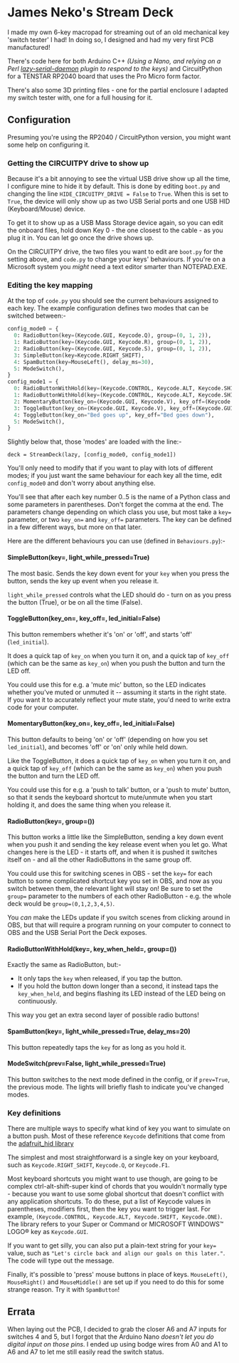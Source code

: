 # James Neko's Stream Deck

I made my own 6-key macropad for streaming out of an old mechanical key 'switch tester' I had! In doing so, I designed and had my very first PCB manufactured!

There's code here for both Arduino C++ _(Using a Nano, and relying on a Perl [lazy-serial-daemon](https://bitbucket.org/jamesneko/lazy-serial-daemon) plugin to respond to the keys)_ and CircuitPython for a TENSTAR RP2040 board that uses the Pro Micro form factor.

There's also some 3D printing files - one for the partial enclosure I adapted my switch tester with, one for a full housing for it.


## Configuration

Presuming you're using the RP2040 / CircuitPython version, you might want some help on configuring it.

### Getting the CIRCUITPY drive to show up

Because it's a bit annoying to see the virtual USB drive show up all the time, I configure mine to hide it by default. This is done by editing `boot.py` and changing the line `HIDE_CIRCUITPY_DRIVE = False` to `True`. When this is set to `True`, the device will only show up as two USB Serial ports and one USB HID (Keyboard/Mouse) device.

To get it to show up as a USB Mass Storage device again, so you can edit the onboard files, hold down Key 0 - the one closest to the cable - as you plug it in. You can let go once the drive shows up.

On the CIRCUITPY drive, the two files you want to edit are `boot.py` for the setting above, and `code.py` to change your keys' behaviours. If you're on a Microsoft system you _might_ need a text editor smarter than NOTEPAD.EXE.

### Editing the key mapping

At the top of `code.py` you should see the current behaviours assigned to each key. The example configuration defines two modes that can be switched between:-

```python
config_mode0 = {
  0: RadioButton(key=(Keycode.GUI, Keycode.Q), group=(0, 1, 2)),
  1: RadioButton(key=(Keycode.GUI, Keycode.R), group=(0, 1, 2)),
  2: RadioButton(key=(Keycode.GUI, Keycode.S), group=(0, 1, 2)),
  3: SimpleButton(key=Keycode.RIGHT_SHIFT),
  4: SpamButton(key=MouseLeft(), delay_ms=30),
  5: ModeSwitch(),
}
config_mode1 = {
  0: RadioButtonWithHold(key=(Keycode.CONTROL, Keycode.ALT, Keycode.SHIFT, Keycode.ONE), key_when_held="Hello", group=(0, 1)),
  1: RadioButtonWithHold(key=(Keycode.CONTROL, Keycode.ALT, Keycode.SHIFT, Keycode.TWO), key_when_held="World", group=(0, 1)),
  2: MomentaryButton(key_on=(Keycode.GUI, Keycode.V), key_off=(Keycode.GUI, Keycode.V), led_initial=False),
  3: ToggleButton(key_on=(Keycode.GUI, Keycode.V), key_off=(Keycode.GUI, Keycode.V), led_initial=True),
  4: ToggleButton(key_on="Bed goes up", key_off="Bed goes down"),
  5: ModeSwitch(),
}
```

Slightly below that, those 'modes' are loaded with the line:-
```
deck = StreamDeck(lazy, [config_mode0, config_mode1])
```

You'll only need to modify that if you want to play with lots of different modes; if you just want the same behaviour for each key all the time, edit `config_mode0` and don't worry about anything else.

You'll see that after each key number 0..5 is the name of a Python class and some parameters in parentheses. Don't forget the comma at the end. The parameters change depending on which class you use, but most take a `key=` parameter, or two `key_on=` and `key_off=` parameters. The key can be defined in a few different ways, but more on that later.

Here are the different behaviours you can use (defined in `Behaviours.py`):-

#### SimpleButton(key=, light_while_pressed=True)

The most basic. Sends the key down event for your `key` when you press the button, sends the key up event when you release it.

`light_while_pressed` controls what the LED should do - turn on as you press the button (True), or be on all the time (False).

#### ToggleButton(key_on=, key_off=, led_initial=False)

This button remembers whether it's 'on' or 'off', and starts 'off' (`led_initial`).

It does a quick tap of `key_on` when you turn it on, and a quick tap of `key_off` (which can be the same as `key_on`) when you push the button and turn the LED off.

You could use this for e.g. a 'mute mic' button, so the LED indicates whether you've muted or unmuted it -- assuming it starts in the right state. If you want it to accurately reflect your mute state, you'd need to write extra code for your computer.

#### MomentaryButton(key_on=, key_off=, led_initial=False)

This button defaults to being 'on' or 'off' (depending on how you set `led_initial`), and becomes 'off' or 'on' only while held down.

Like the ToggleButton, it does a quick tap of `key_on` when you turn it on, and a quick tap of `key_off` (which can be the same as `key_on`) when you push the button and turn the LED off.

You could use this for e.g. a 'push to talk' button, or a 'push to mute' button, so that it sends the keyboard shortcut to mute/unmute when you start holding it, and does the same thing when you release it.

#### RadioButton(key=, group=())

This button works a little like the SimpleButton, sending a key down event when you push it and sending the key release event when you let go. What changes here is the LED - it starts off, and when it is pushed it switches itself on - and all the other RadioButtons in the same group off.

You could use this for switching scenes in OBS - set the `key=` for each button to some complicated shortcut key you set in OBS, and now as you switch between them, the relevant light will stay on! Be sure to set the `group=` parameter to the numbers of each other RadioButton - e.g. the whole deck would be `group=(0,1,2,3,4,5)`.

You _can_ make the LEDs update if you switch scenes from clicking around in OBS, but that will require a program running on your computer to connect to OBS and the USB Serial Port the Deck exposes.

#### RadioButtonWithHold(key=, key_when_held=, group=())

Exactly the same as RadioButton, but:-

- It only taps the `key` when released, if you tap the button.
- If you hold the button down longer than a second, it instead taps the `key_when_held`, and begins flashing its LED instead of the LED being on continuously.

This way you get an extra second layer of possible radio buttons!

#### SpamButton(key=, light_while_pressed=True, delay_ms=20)

This button repeatedly taps the `key` for as long as you hold it.

#### ModeSwitch(prev=False, light_while_pressed=True)

This button switches to the next mode defined in the config, or if `prev=True`, the previous mode. The lights will briefly flash to indicate you've changed modes.

### Key definitions

There are multiple ways to specify what kind of key you want to simulate on a button push. Most of these reference `Keycode` definitions that come from the [adafruit_hid library](https://docs.circuitpython.org/projects/hid/en/latest/api.html#adafruit_hid.keycode.Keycode)

The simplest and most straightforward is a single key on your keyboard, such as `Keycode.RIGHT_SHIFT`, `Keycode.Q`, or `Keycode.F1`.

Most keyboard shortcuts you might want to use though, are going to be complex ctrl-alt-shift-super kind of chords that you wouldn't normally type - because you want to use some global shortcut that doesn't conflict with any application shortcuts. To do these, put a list of Keycode values in parentheses, modifiers first, then the key you want to trigger last. For example, `(Keycode.CONTROL, Keycode.ALT, Keycode.SHIFT, Keycode.ONE)`. The library refers to your Super or Command or MICROSOFT WINDOWS™ LOGO® key as `Keycode.GUI`.

If you want to get silly, you can also put a plain-text string for your `key=` value, such as `"Let's circle back and align our goals on this later."`. The code will type out the message.

Finally, it's possible to 'press' mouse buttons in place of keys. `MouseLeft()`, `MouseRight()` and `MouseMiddle()` are set up if you need to do this for some strange reason. Try it with `SpamButton`!

## Errata

When laying out the PCB, I decided to grab the closer A6 and A7 inputs for switches 4 and 5, but I forgot that the Arduino Nano _doesn't let you do digital input on those pins_. I ended up using bodge wires from A0 and A1 to A6 and A7 to let me still easily read the switch status.

